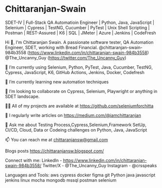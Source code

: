 # Chittaranjan-Swain
SDET-IV | Full-Stack QA Automatioin Engineer | Python, Java, JavaScript | Selenium | Cypress | TestNG, Cucumber | PyTest | Unix Shell Scripting | Postman | REST-Assured | K6 | SQL | JMeter | Azure | Jenkins | CodeFresh

Hi 👋, I'm Chittaranjan Swain. 
A passionate software tester, QA Automation Engineer, SDET,  working with Bread Financial.
@chittaranjan-swain-984b3558 (https://www.linkedin.com/in/chittaranjan-swain-984b3558)
@The_Uncanny_Guy (https://twitter.com/The_Uncanny_Guy)

🔭 I’m currently using Selenium, Python, PyTest, Java, Cucumber, TestNG, Cypress, JavaScript, K6, GitHub Actions, Jenkins, Docker, Codefresh

🌱 I’m currently learning new automation techniques 

👯 I’m looking to collaborate on Cypress, Selenium, Playwright or anything in SDET landscape. 

👨‍💻 All of my projects are available at https://github.com/seleniumforchitta 

📝 I regularly write articles on https://medium.com/@iamchittaranjan

💬 Ask me about Testing Process,Cypress,Selenium,Framework SetUp, CI/CD, Cloud, Data or Codeing challenges on Python, Java, JavaScript

📫 You can reach me at chittaranjansw@gmail.com

Blogs posts
https://chittaranjansw.blogspot.com/ 

Connect with me:
LinkedIn - https://www.linkedin.com/in/chittaranjan-swain-984b3558/
Twitter/X - @The_Uncanny_Guy
Instagram - @crsspeaks


Languages and Tools:
aws cypress docker figma git Python java javascript jenkins linux mocha mongodb mssql postman selenium
